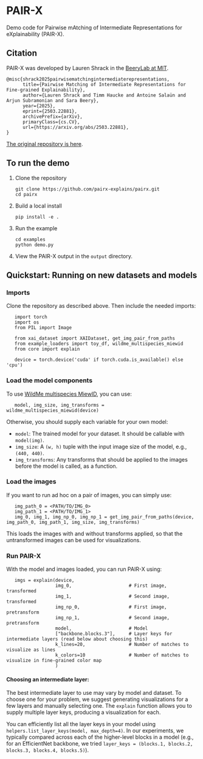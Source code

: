 # PAIR-X
Demo code for Pairwise mAtching of Intermediate Representations for eXplainability (PAIR-X).

## Citation
PAIR-X was developed by Lauren Shrack in the [BeeryLab at MIT](https://beerylab.csail.mit.edu/). 

```
@misc{shrack2025pairwisematchingintermediaterepresentations,
      title={Pairwise Matching of Intermediate Representations for Fine-grained Explainability}, 
      author={Lauren Shrack and Timm Haucke and Antoine Salaün and Arjun Subramonian and Sara Beery},
      year={2025},
      eprint={2503.22881},
      archivePrefix={arXiv},
      primaryClass={cs.CV},
      url={https://arxiv.org/abs/2503.22881}, 
}
```
[The original repository is here](https://github.com/pairx-explains/pairx).

## To run the demo

1. Clone the repository

       git clone https://github.com/pairx-explains/pairx.git
       cd pairx
2. Build a local install

       pip install -e .
3. Run the example

       cd examples 
       python demo.py
4. View the PAIR-X output in the `output` directory.

## Quickstart: Running on new datasets and models

### Imports

Clone the repository as described above. Then include the needed imports:

       import torch
       import os
       from PIL import Image
       
       from xai_dataset import XAIDataset, get_img_pair_from_paths
       from example_loaders import toy_df, wildme_multispecies_miewid
       from core import explain

       device = torch.device('cuda' if torch.cuda.is_available() else 'cpu')

### Load the model components

To use [WildMe multispecies MiewID](https://huggingface.co/conservationxlabs/miewid-msv2), you can use:

       model, img_size, img_transforms = wildme_multispecies_miewid(device)
Otherwise, you should supply each variable for your own model:

- `model`: The trained model for your dataset. It should be callable with `model(img)`.
- `img_size`: A `(w, h)` tuple with the input image size of the model, e.g., `(440, 440)`.
- `img_transforms`: Any transforms that should be applied to the images before the model is called, as a function.

### Load the images

If you want to run ad hoc on a pair of images, you can simply use:

       img_path_0 = <PATH/TO/IMG_0>
       img_path_1 = <PATH/TO/IMG_1>
       img_0, img_1, img_np_0, img_np_1 = get_img_pair_from_paths(device, img_path_0, img_path_1, img_size, img_transforms)

This loads the images with and without transforms applied, so that the untransformed images can be used for visualizations.

### Run PAIR-X

With the model and images loaded, you can run PAIR-X using:

       imgs = explain(device,
                      img_0,                     # First image, transformed
                      img_1,                     # Second image, transformed      
                      img_np_0,                  # First image, pretransform
                      img_np_1,                  # Second image, pretransform
                      model,                     # Model
                      ["backbone.blocks.3"],     # Layer keys for intermediate layers (read below about choosing this)
                      k_lines=20,                # Number of matches to visualize as lines
                      k_colors=10                # Number of matches to visualize in fine-grained color map
                      )

#### Choosing an intermediate layer:

The best intermediate layer to use may vary by model and dataset. To choose one for your problem, we suggest generating visualizations for a few layers and manually selecting one. The `explain` function allows you to supply multiple layer keys, producing a visualization for each.

You can efficiently list all the layer keys in your model using `helpers.list_layer_keys(model, max_depth=4)`. In our experiments, we typically compared across each of the higher-level blocks in a model (e.g., for an EfficientNet backbone, we tried `layer_keys = (blocks.1, blocks.2, blocks.3, blocks.4, blocks.5)`).






       
